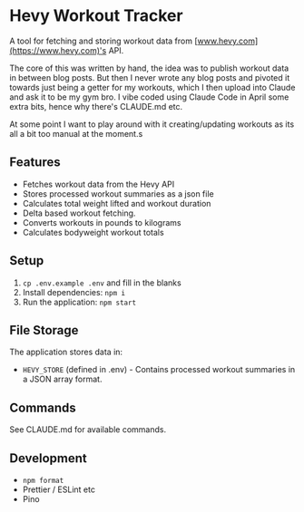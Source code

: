 # Hevy Workout Tracker

A tool for fetching and storing workout data from [www.hevy.com](https://www.hevy.com)'s API.

The core of this was written by hand, the idea was to publish workout data in between blog posts. But then I never wrote any blog posts and pivoted it towards just being a getter for my workouts, which I then upload into Claude and ask it to be my gym bro. I vibe coded using Claude Code in April some extra bits, hence why there's CLAUDE.md etc.

At some point I want to play around with it creating/updating workouts as its all a bit too manual at the moment.s

## Features

- Fetches workout data from the Hevy API
- Stores processed workout summaries as a json file
- Calculates total weight lifted and workout duration
- Delta based workout fetching.
- Converts workouts in pounds to kilograms
- Calculates bodyweight workout totals

## Setup

1. `cp .env.example .env` and fill in the blanks
2. Install dependencies: `npm i`
3. Run the application: `npm start`

## File Storage

The application stores data in:

- `HEVY_STORE` (defined in .env) - Contains processed workout summaries in a JSON array format.

## Commands

See CLAUDE.md for available commands.

## Development

- `npm format`
- Prettier / ESLint etc
- Pino

